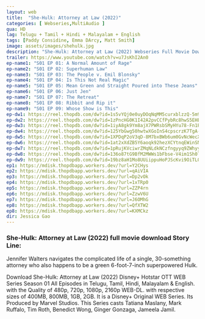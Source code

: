 ```yaml
---
layout: web
title:  "She-Hulk: Attorney at Law (2022)"
categories: [ Webseries,MultiAudio ]
qua: HD
lag: Telugu + Tamil + Hindi + Malayalam + English
tags: [Paddy Considine, Emma DArcy, Matt Smith]
image: assets/images/shehulk.jpg
description: "She-Hulk: Attorney at Law (2022) Webseries Full Movie Download and watch online 720p low file size 500 mb."
trailer: https://www.youtube.com/watch?v=u7JsKhI2An0
ep-name1: "S01 EP 01: A Normal Amount of Rage"
ep-name2: "S01 EP 02: Superhuman Law"
ep-name3: "S01 EP 03: The People v. Emil Blonsky"
ep-name4: "S01 EP 04: Is This Not Real Magic"
ep-name5: "S01 EP 05: Mean Green and Straight Poured into These Jeans"
ep-name6: "S01 EP 06: Just Jen"
ep-name7: "S01 EP 07: The Retreat"
ep-name8: "S01 EP 08: Ribbit and Rip it"
ep-name9: "S01 EP 09: Whose Show is This"
ep-dw1: https://reel.thopdb.com/dw?id=1s5vYQj0e0uyDOqNqMM5curxblzzQ-5m9
ep-dw2: https://reel.thopdb.com/dw?id=1zPncHG0K1I42A2pvCCfPybRc8hwS5EHE
ep-dw3: https://reel.thopdb.com/dw?id=1iyA8gk9Ym8ajX7PWRsbSMyHYu78-Fn1P
ep-dw4: https://reel.thopdb.com/dw?id=125YbGwg50hwtwXGoInS4cpscrzK7TgA-
ep-dw5: https://reel.thopdb.com/dw?id=1XPDqP2oV3qD-8M7bxBWb6um0GvNcWecX
ep-dw6: https://reel.thopdb.com/dw?id=1at2xXdZB5Y6aoqk92hezXCYtnqEWinSN
ep-dw7: https://reel.thopdb.com/dw?id=1pRujKVciwrZMqNLdkNCzfngyyq9ZWhyy
ep-dw8: https://reel.thopdb.com/dw?id=136o87tG9BfM2MWWs1bFbse-V4im1Sh0l
ep-dw9: https://reel.thopdb.com/dw?id=19bz8aH1Mo8UUiippuHoPJScKvi9OiTL0
ep1: https://mdisk.thopdbapp.workers.dev/?url=Y2CHys
ep2: https://mdisk.thopdbapp.workers.dev/?url=qAiVIA
ep3: https://mdisk.thopdbapp.workers.dev/?url=Dp2vOk
ep4: https://mdisk.thopdbapp.workers.dev/?url=1xTRp0
ep5: https://mdisk.thopdbapp.workers.dev/?url=ZZP4rn
ep6: https://mdisk.thopdbapp.workers.dev/?url=ZzwV6U
ep7: https://mdisk.thopdbapp.workers.dev/?url=J6OMhG
ep8: https://mdisk.thopdbapp.workers.dev/?url=QfXTW2
ep8: https://mdisk.thopdbapp.workers.dev/?url=KXMCkz
dir: Jessica Gao
---
```


### She-Hulk: Attorney at Law (2022) full movie download Story Line:
Jennifer Walters navigates the complicated life of a single, 30-something attorney who also happens to be a green 6-foot-7-inch superpowered Hulk.

Download She-Hulk: Attorney at Law (2022) Disney+ Hotstar OTT WEB Series Season 01 All Episodes in Telugu, Tamil, Hindi, Malayalam & English. with the Quality of 480p, 720p, 1080p, 2160p WEB-DL. with respective sizes of 400MB, 800MB, 1GB, 2GB. It is a Disney+ Original WEB Series. Its Produced by Marvel Studios. This Series casts Tatiana Maslany, Mark Ruffalo, Tim Roth, Benedict Wong, Ginger Gonzaga, Jameela Jamil.

